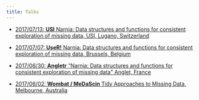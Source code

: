 ```yaml
---
title: Talks
---
```


- [2017/07/13: **USI**  Narnia: Data structures and functions for consistent exploration of missing data, USI, Lugano, Switzerland](https://talks.updog.co/usi2017-narnia/2017-07-13-usi.html#1)

- [2017/07/07: **UseR!**  Narnia: Data structures and functions for consistent exploration of missing data, Brussels, Belgium](https://talks.updog.co/user2017/2017-07-06-user.html#1)

- [2017/06/30: **Angletr** "Narnia: Data structures and functions for consistent exploration of missing data" Anglet, France](https://talks.updog.co/2017-angletr/2017-06-02-tidy-miss.html#1)

- [2017/06/02: **Wombat / MeDaScin** Tidy Approaches to Missing Data, Melbourne, Australia](https://talks.updog.co/wombat2017/2017-06-02-tidy-miss.html#1)

